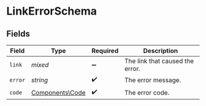 # LinkErrorSchema


## Fields

| Field                                              | Type                                               | Required                                           | Description                                        |
| -------------------------------------------------- | -------------------------------------------------- | -------------------------------------------------- | -------------------------------------------------- |
| `link`                                             | *mixed*                                            | :heavy_minus_sign:                                 | The link that caused the error.                    |
| `error`                                            | *string*                                           | :heavy_check_mark:                                 | The error message.                                 |
| `code`                                             | [Components\Code](../../Models/Components/Code.md) | :heavy_check_mark:                                 | The error code.                                    |